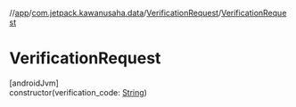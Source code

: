 //[app](../../../index.md)/[com.jetpack.kawanusaha.data](../index.md)/[VerificationRequest](index.md)/[VerificationRequest](-verification-request.md)

# VerificationRequest

[androidJvm]\
constructor(verification_code: [String](https://kotlinlang.org/api/latest/jvm/stdlib/kotlin/-string/index.html))
